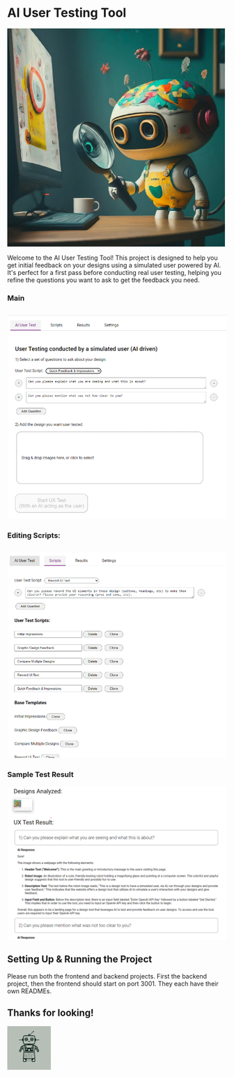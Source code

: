 # AI User Testing Tool

<img src="images/hero.jpeg" width="500px" />

Welcome to the AI User Testing Tool! This project is designed to help you get initial feedback on your designs using a simulated user powered by AI. It's perfect for a first pass before conducting real user testing, helping you refine the questions you want to ask to get the feedback you need.


### Main

![Main](images/main.png)
-----

### Editing Scripts:

![Scripts](images/scripts.png)
-----

### Sample Test Result 

![Results](images/results_view.png)



## Setting Up & Running the Project
Please run both the frontend and backend projects. First the backend project, then the frontend should start on port 3001.
They each have their own READMEs.


## Thanks for looking!

<img src="images/icon.png" width="100px" />
